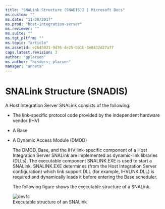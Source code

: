 ```yaml
---
title: "SNALink Structure (SNADIS)2 | Microsoft Docs"
ms.custom: ""
ms.date: "11/30/2017"
ms.prod: "host-integration-server"
ms.reviewer: ""
ms.suite: ""
ms.tgt_pltfrm: ""
ms.topic: "article"
ms.assetid: e2b45021-9d76-4e25-bb1b-3e8432d27a77
caps.latest.revision: 3
author: "gplarsen"
ms.author: "hisdocs; plarsen"
manager: "anneta"
---
```

# SNALink Structure (SNADIS)
A Host Integration Server SNALink consists of the following:  
  
- The link-specific protocol code provided by the independent hardware vendor (IHV)  
  
- A Base  
  
- A Dynamic Access Module (DMOD)  
  
  The DMOD, Base, and the IHV link-specific component of a Host Integration Server SNALink are implemented as dynamic-link libraries (DLLs). The executable component SNALINK.EXE is used to start a SNALink. SNALINK.EXE determines (from the Host Integration Server configuration) which link support DLL (for example, IHVLINK.DLL) is required and dynamically loads it before entering the Base scheduler.  
  
  The following figure shows the executable structure of a SNALink.  
  
  ![](../core/media/dev1c.gif "dev1c")  
  Executable structure of an SNALink